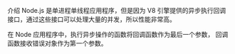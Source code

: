<!--
 * @Author: dengzy
 * @Date: 2022-11-10 15:22:05
 * @LastEditTime: 2022-11-11 14:16:22
 * @FilePath: \node\demo\备忘录.md
-->
介绍
Node.js 是单进程单线程应用程序，但是因为 V8 引擎提供的异步执行回调接口，通过这些接口可以处理大量的并发，所以性能非常高。

在 Node 应用程序中，执行异步操作的函数将回调函数作为最后一个参数， 回调函数接收错误对象作为第一个参数。
<!-- fs.readFile('input.txt', function (err, data) {}) -->
